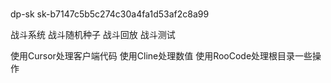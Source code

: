 # 
dp-sk
sk-b7147c5b5c274c30a4fa1d53af2c8a99


战斗系统
战斗随机种子
战斗回放
战斗测试

使用Cursor处理客户端代码
使用Cline处理数值
使用RooCode处理根目录一些操作